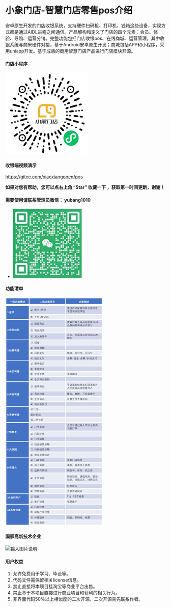 # 小象门店-智慧门店零售pos介绍

安卓原生开发的门店收银系统，支持硬件扫码枪、打印机、钱箱这些设备，实现方式都是通过AIDL进程之间通信。产品解构和定义了门店的四个元素：会员、体验、导购、运营分销。完整功能包括门店收银pos、在线商城、运营管理。其中收银系统与商米硬件对接，基于Android安卓原生开发；商城包括APP和小程序，采用uniapp开发。基于成熟的商用智慧门店产品进行门店模块开源。

#### 门店小程序
![输入图片说明](XeldCashier/app/gh_9b7fd63d17de_258.jpg)

#### 收银端视频演示

https://gitee.com/xiaoxiangopen/pos

 **如果对您有帮助，您可以点右上角 “Star” 收藏一下 ，获取第一时间更新，谢谢！** 

#### 需要使用请联系管理员微信： yubang1010
-  ![输入图片说明](XeldCashier/app/src/200.png)

#### 功能清单
![输入图片说明](XeldCashier/gradle/wrapper/image.png)

#### 国家高新技术企业
![输入图片说明](https://images.gitee.com/uploads/images/2021/0426/112651_dff37ec6_5325125.png "高新证书 - 600.png")

#### 用户权益
1. 允许免费用于学习、毕设等。
2. 代码文件需保留相关license信息。
3. 禁止直接将本项目挂淘宝等商业平台出售。
4. 禁止基于本项目直接进行商业项目和获利的相关行为。
5. 非界面代码50%以上相似度的二次开源，二次开源需先联系作者。
